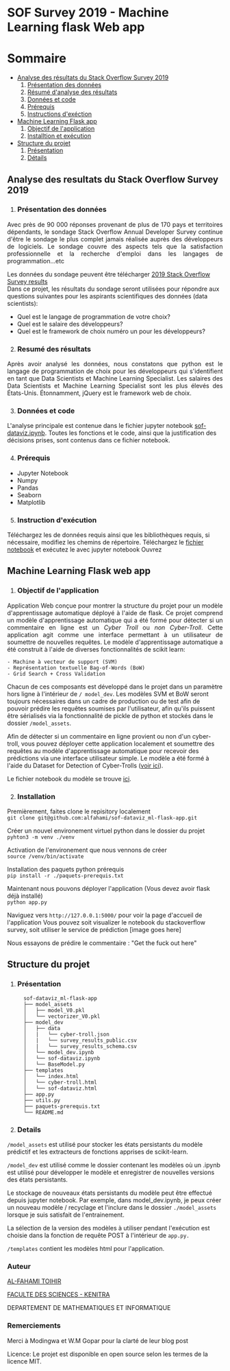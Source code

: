 # SOF Survey 2019 - Machine Learning flask Web app

# Sommaire

 * [Analyse des résultats du Stack Overflow Survey 2019](#stack-overflow)
      1. [Présentation des données](#presentation) 
      2. [Résumé d'analyse des résultats](#resume-resultat)
      3. [Données et code](#code-donnees)
      4. [Prérequis](#prerequis)
      5. [Instructions d'exéction](instructions)
 * [Machine Learning Flask app](#ml-flask-app)
      1. [Objectif de l'application](#objectif)
      2. [Installtion et exécution](#installation)
 * [Structure du projet](#repository)
      1. [Présentation](#projet-presentation)
      2. [Détails](#details)

## Analyse des resultats du Stack Overflow Survey 2019 <a name="stack-overflow"></a>
  1. ### Présentation des données <a name="presentation"></a>
<p align="justify">
Avec près de 90 000 réponses provenant de plus de 170 pays et territoires dépendants, le sondage Stack Overflow Annual Developer Survey continue d'être le sondage le plus complet jamais réalisée auprès des développeurs de logiciels. Le sondage couvre des aspects tels que la satisfaction professionnelle et la recherche d'emploi dans les langages de programmation...etc<br>

Les données du sondage peuvent être télécharger [2019 Stack Overflow Survey results](https://insights.stackoverflow.com/survey)<br>
Dans ce projet, les résultats du sondage seront utilisées pour répondre aux questions suivantes pour les aspirants scientifiques des données (data scientists):
</p>

  * Quel est le langage de programmation de votre choix?
  * Quel est le salaire des développeurs?
  * Quel est le framework de choix numéro un pour les développeurs?

  2. ### Resumé des résultats <a name="resume-resultat"></a>
<p align="justify">
Après avoir analysé les données, nous constatons que python est le langage de programmation de choix pour les développeurs qui s'identifient en tant que Data Scientists et Machine Learning Specialist. Les salaires des Data Scientists et Machine Learning Specialist sont les plus élevés des États-Unis. Étonnamment, jQuery est le framework web de choix.

  3. ### Données et code <a name="code-donnees"></a>
L'analyse principale est contenue dans le fichier jupyter notebook [sof-dataviz.ipynb](https://github.com/alfahami/sof-dataviz_ml-flask-app/blob/master/model_dev/sof-dataviz.ipynb). Toutes les fonctions et le code, ainsi que la justification des décisions prises, sont contenus dans ce fichier notebook.

  4. ### Prérequis <a name="prerequis"></a>
   * Jupyter Notebook
   * Numpy
   * Pandas
   * Seaborn
   * Matplotlib
    
  5. ### Instruction d'exécution
Téléchargez les de données requis ainsi que les bibliothèques requis, si nécessaire, modifiez les chemins de répertoire.
Téléchargez le [fichier notebook](https://github.com/alfahami/sof-dataviz_ml-flask-app/blob/master/model_dev/sof-dataviz.ipynb) et exécutez le avec jupyter notebook
Ouvrez
</p>

## Machine Learning Flask web app <a name="ml-flask-app"></a>
  1. ### Objectif de l'application <a name="objectif"></a>
<p align="justify">
Application Web conçue pour montrer la structure du projet pour un modèle d'apprentissage automatique déployé à l'aide de flask. Ce projet comprend un modèle d'apprentissage automatique qui a été formé pour détecter si un commentaire en ligne est un <i>Cyber Troll</i> ou <i>non Cyber-Troll</i>. Cette application agit comme une interface permettant à un utilisateur de soumettre de nouvelles requêtes. Le modèle d'apprentissage automatique a été construit à l'aide de diverses fonctionnalités de scikit learn:

    - Machine à vecteur de support (SVM)
    - Représentation textuelle Bag-of-Words (BoW)
    - Grid Search + Cross Validation

Chacun de ces composants est développé dans le projet dans un paramètre hors ligne à l'intérieur de `/ model_dev`. Les modèles SVM et BoW seront toujours nécessaires dans un cadre de production ou de test afin de pouvoir prédire les requêtes soumises par l'utilisateur, afin qu'ils puissent être sérialisés via la fonctionnalité de pickle de python et stockés dans le dossier `/model_assets`.

Afin de détecter si un commentaire en ligne provient ou non d'un cyber-troll, vous pouvez déployer cette application localement et soumettre des requêtes au modèle d'apprentissage automatique pour recevoir des prédictions via une interface utilisateur simple. Le modèle a été formé à l'aide du Dataset for Detection of Cyber-Trolls ([voir ici](https://dataturks.com/projects/abhishek.narayanan/Dataset-for-Detection-of-Cyber-Trolls)). 

Le fichier notebook du modèle se trouve [ici](https://github.com/alfahami/sof-dataviz_ml-flask-app/blob/master/model_dev/model_dev.ipynb).
</p>

   2. ### Installation <a name="installation"></a>
Premièrement, faites clone le repisitory localement\
`git clone git@github.com:alfahami/sof-dataviz_ml-flask-app.git`

Créer un nouvel environement virtuel python dans le dossier du projet\
`pyhton3 -m venv ./venv`

Activation de l'environement que nous vennons de créer\
`source /venv/bin/activate`

Installation des paquets python prérequis\
`pip install -r ./paquets-prerequis.txt`

Maintenant nous pouvons déployer l'application (Vous devez avoir flask déjà installé)\
`python app.py`

Naviguez vers `http://127.0.0.1:5000/` pour voir la page d'accueil de l'application
Vous pouvez soit visualizer le notebook du stackoverflow survey, soit utiliser le service de prédiction
[image goes here]

Nous essayons de prédire le commentaire : "Get the fuck out here"

## Structure du projet <a name="repository"></a>
   1. ### Présentation <a name="projet-presentation"></a>
            sof-dataviz_ml-flask-app
            ├── model_assets
            │   ├── model_V0.pkl
            │   └── vectorizer_V0.pkl
            ├── model_dev
            │   ├── data
            │   |   └── cyber-troll.json
            │   |   └── survey_results_public.csv
            │   |   └── survey_results_schema.csv
            │   └── model_dev.ipynb
            │   └── sof-dataviz.ipynb
            │   └── BaseModel.py
            ├── templates
            │   └── index.html
            │   └── cyber-troll.html
            │   └── sof-dataviz.html
            ├── app.py
            ├── utils.py
            ├── paquets-prerequis.txt
            └── README.md

   2. ### Details <a name="details"></a>

`/model_assets` est utilisé pour stocker les états persistants du modèle prédictif et les extracteurs de fonctions apprises de scikit-learn.

`/model_dev` est utilisé comme le dossier contenant les modèles où un .ipynb est utilisé pour développer le modèle et enregistrer de nouvelles versions des états persistants.

Le stockage de nouveaux états persistants du modèle peut être effectué depuis jupyter notebook. Par exemple, dans model_dev.ipynb, je peux créer un nouveau modèle / recyclage et l'inclure dans le dossier `./model_assets` lorsque je suis satisfait de l'entrainement.

La sélection de la version des modèles à utiliser pendant l'exécution est choisie dans la fonction de requête POST à l'intérieur de `app.py.`

`/templates` contient les modèles html pour l'application.

### Auteur
[AL-FAHAMI TOIHIR](https://alfahami.github.io/ "View my resume")

[FACULTE DES SCIENCES - KENITRA](http://fs.uit.ac.ma/ "Site officiel de FSK")

DEPARTEMENT DE MATHEMATIQUES ET INFORMATIQUE

### Remerciements
Merci à Modingwa et W.M Gopar pour la clarté de leur blog post


Licence:
Le projet est disponible en open source selon les termes de la licence MIT.

